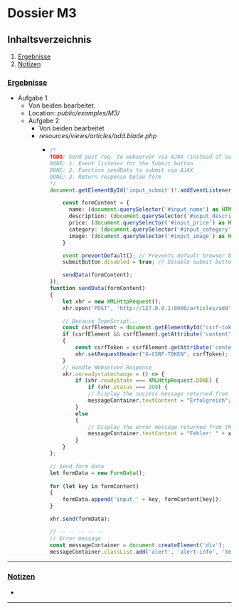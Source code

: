 # Dossier M3

## Inhaltsverzeichnis

1. [Ergebnisse](#uergebnisseu)
2. [Notizen](#unotizenu)

### <u>Ergebnisse</u>
- Aufgabe 1
    - Von beiden bearbeitet.
    - Location: <i>public/examples/M3/</i>
  - Aufgabe 2
      - Von beiden bearbeitet
      - <i>resources/views/articles/add.blade.php</i>
        - ```typescript
          /*
          TODO: Send post req. to webserver via AJAX (instead of submit's default behavior)
          DONE: 1. Event listener for the Submit button
          DONE: 2. Function sendData to submit via AJAX
          DONE: 3. Return response below form
          */
          document.getElementById('input_submit')!.addEventListener('click', event => {
          
              const formContent = {
                name: (document.querySelector('#input_name') as HTMLInputElement).value,
                description: (document.querySelector('#input_description') as HTMLInputElement).value,
                price: (document.querySelector('#input_price') as HTMLInputElement).value,
                category: (document.querySelector('#input_category') as HTMLInputElement).value,
                image: (document.querySelector('#input_image') as HTMLInputElement).value
              }

              event.preventDefault(); // Prevents default browser behavior when submitting forms
              submitButton.disabled = true; // Disable submit button until previous submission has been processed

              sendData(formContent);
          });
          function sendData(formContent)
          {
              let xhr = new XMLHttpRequest();
              xhr.open('POST', 'http://127.0.0.1:8000/articles/add');

              // Because TypeScript...
              const csrfElement = document.getElementById("csrf-token");
              if (csrfElement && csrfElement.getAttribute('content')) // if csrf-token exists (element & 'content' attribute)
              {
                  const csrfToken = csrfElement.getAttribute('content')!;
                  xhr.setRequestHeader("X-CSRF-TOKEN", csrfToken);
              }
              // Handle Webserver Response
              xhr.onreadystatechange = () => {
                  if (xhr.readyState === XMLHttpRequest.DONE) {
                      if (xhr.status === 200) {
                      // Display the success message returned from the server
                      messageContainer.textContent = "Erfolgreich";
                  }
                  else
                  {
                      // Display the error message returned from the server
                      messageContainer.textContent = "Fehler: " + xhr.responseText;
                  }
              }
          };

          // Send form data
          let formData = new FormData();
            
          for (let key in formContent)
          {
              formData.append('input_' + key, formContent[key]);
          }
          
          xhr.send(formData);
          
          // -- -- -- -- --
          // Error message
          const messageContainer = document.createElement('div');
          messageContainer.classList.add('alert', 'alert-info', 'text-center', 'col-span-2');


<hr>

### <u>Notizen</u>
- 

<hr>
